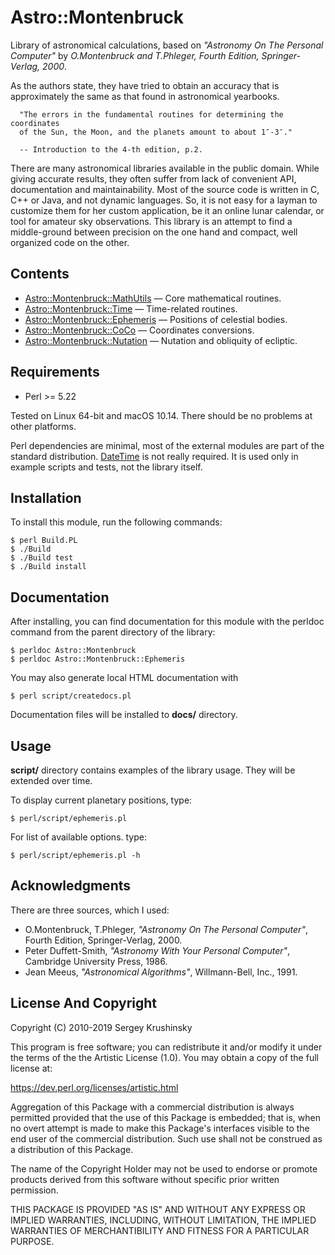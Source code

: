# Astro::Montenbruck


Library of astronomical calculations, based on
_"Astronomy On The Personal Computer"_ by _O.Montenbruck and T.Phleger,
Fourth Edition, Springer-Verlag, 2000_.

As the authors state, they have tried to obtain an accuracy that is approximately
the same as that found in astronomical yearbooks.
```
  "The errors in the fundamental routines for determining the coordinates
  of the Sun, the Moon, and the planets amount to about 1″-3″."

  -- Introduction to the 4-th edition, p.2.
```

There are many astronomical libraries available in the public domain. While
giving accurate results, they often suffer from lack of convenient API,
documentation and maintainability. Most of the source code is written in C, C++
or Java, and not dynamic languages. So, it is not easy for a layman to customize
them for her custom application, be it an online lunar calendar, or tool for
amateur sky observations. This library is an attempt to find a middle-ground
between precision on the one hand and compact, well organized code on the other.


## Contents

- [Astro::Montenbruck::MathUtils](lib/Astro::Montenbruck/MathUtils.pm) — Core mathematical routines.
- [Astro::Montenbruck::Time](lib/Astro::Montenbruck/Time.pm) — Time-related routines.
- [Astro::Montenbruck::Ephemeris](lib/Astro::Montenbruck/Ephemeris.pm) — Positions of celestial bodies.
- [Astro::Montenbruck::CoCo](lib/Astro::Montenbruck/CoCo.pm) —  Coordinates conversions.
- [Astro::Montenbruck::Nutation](lib/Astro::Montenbruck/Nutation.pm) —  Nutation and obliquity of ecliptic.

## Requirements

* Perl >= 5.22

Tested on Linux 64-bit and macOS 10.14. There should be no problems at other platforms.

Perl dependencies are minimal, most of the external modules are part of the standard
distribution. [DateTime](https://metacpan.org/pod/DateTime) is not really required.
It is used only in example scripts and tests, not the library itself.


## Installation

To install this module, run the following commands:

```
$ perl Build.PL
$ ./Build
$ ./Build test
$ ./Build install
```

## Documentation

After installing, you can find documentation for this module with the
perldoc command from the parent directory of the library:

```
$ perldoc Astro::Montenbruck
$ perldoc Astro::Montenbruck::Ephemeris

```

You may also generate local HTML documentation with

```
$ perl script/createdocs.pl
```

Documentation files will be installed to **docs/** directory.

## Usage

**script/** directory contains examples of the library usage. They will be
extended over time.

To display current planetary positions, type:

```
$ perl/script/ephemeris.pl
```

For list of available options. type:

```
$ perl/script/ephemeris.pl -h
```

## Acknowledgments

There are three sources, which I used:

- O.Montenbruck, T.Phleger, _"Astronomy On The Personal Computer"_,
Fourth Edition, Springer-Verlag, 2000.
- Peter Duffett-Smith, _"Astronomy With Your Personal Computer"_,
Cambridge University Press, 1986.
- Jean Meeus, _"Astronomical Algorithms"_, Willmann-Bell, Inc., 1991.


## License And Copyright

Copyright (C) 2010-2019 Sergey Krushinsky

This program is free software; you can redistribute it and/or modify it
under the terms of the the Artistic License (1.0). You may obtain a
copy of the full license at:

https://dev.perl.org/licenses/artistic.html

Aggregation of this Package with a commercial distribution is always
permitted provided that the use of this Package is embedded; that is,
when no overt attempt is made to make this Package's interfaces visible
to the end user of the commercial distribution. Such use shall not be
construed as a distribution of this Package.

The name of the Copyright Holder may not be used to endorse or promote
products derived from this software without specific prior written
permission.

THIS PACKAGE IS PROVIDED "AS IS" AND WITHOUT ANY EXPRESS OR IMPLIED
WARRANTIES, INCLUDING, WITHOUT LIMITATION, THE IMPLIED WARRANTIES OF
MERCHANTIBILITY AND FITNESS FOR A PARTICULAR PURPOSE.
